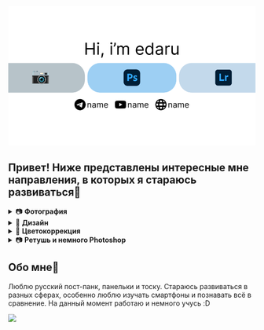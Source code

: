![](https://github.com/eddaru/ed_gif/blob/main/Flow%204%40512p-25fps.gif)

## Привет! Ниже представлены интересные мне направления, в которых я стараюсь развиваться👀
<div align='left' id="Фотография">
    <details>
        <summary align="left">📷 <strong>Фотография</strong></summary>
        <ul align="left">
            <img src="https://github.com/eddaru/ed_gif/blob/main/985c70c60d24e640da55fa004fbe8efb.jpg" width="200">
            <li>На данный момент пробую себя в разных направлениях, люблю советскую оптику🥸</li
        </ul>
    </details>
</div>

<div align='left' id="Дизайн">
    <details>
        <summary align="left">📱 <strong>Дизайн</strong></summary>
        <ul align="left">
            <img src="https://github.com/eddaru/eddaru/blob/main/Frame%2024.png" width="200">
            <li>Практикуюсь в создание макетов мобильных приложений, с ума схожу по material design 3😫 </li
        </ul>
    </details>
</div>

<div align='left' id="Цветокоррекция">
    <details>
        <summary align="left">🎨 <strong>Цветокоррекция</strong></summary>
        <ul align="left">
            <img src="https://github.com/eddaru/eddaru/blob/main/Figma_gDCwt2H1g0.png" width="200">
            <li>Любовь к советской оптики приводит к ползунку контраста при обработке кадра, чего уж поделать😁 </li
        </ul>
    </details>
</div>

<div align='left' id="Ретушь и немного Photoshop">
    <details>
        <summary align="left">📷 <strong>Ретушь и немного Photoshop</strong></summary>
        <ul align="left">
            <li>Осваиваю ретушь высокого уровня, состояющую из D&B и частотки, заодно познаю Photoshop🫡 </li
        </ul>
    </details>
</div>

## Обо мне🫵

Люблю русский пост-панк, панельки и тоску. Стараюсь развиваться в разных сферах, особенно люблю изучать смартфоны и познавать всё в сравнение. На данный момент работаю и немного учусь :D

<img src="https://avatars.dzeninfra.ru/get-zen_doc/4347415/pub_6298977faab7844ea463fbce_629898140adb4215bce07af8/scale_1200" width="400">




<!--
**eddaru/eddaru** is a ✨ _special_ ✨ repository because its `README.md` (this file) appears on your GitHub profile.

Here are some ideas to get you started:

- 🔭 I’m currently working on ...
- 🌱 I’m currently learning ...
- 👯 I’m looking to collaborate on ...
- 🤔 I’m looking for help with ...
- 💬 Ask me about ...
- 📫 How to reach me: ...
- 😄 Pronouns: ...
- ⚡ Fun fact: ...
-->
